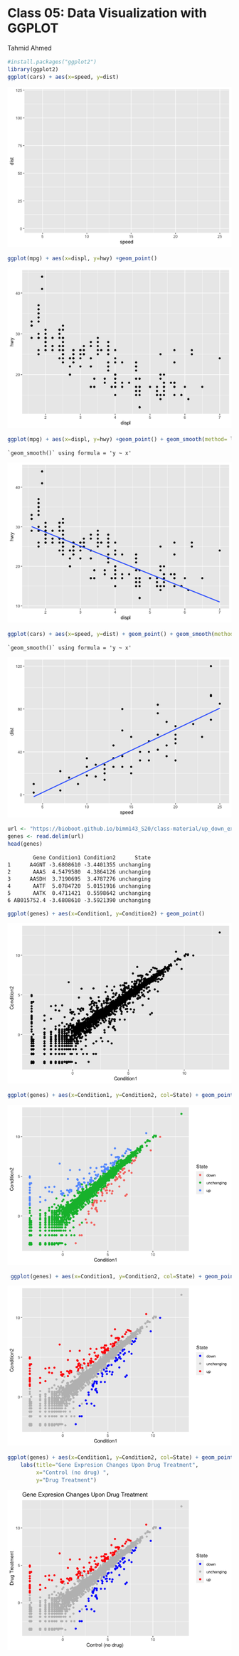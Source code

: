 Class 05: Data Visualization with GGPLOT
================
Tahmid Ahmed

``` r
#install.packages("ggplot2")
library(ggplot2)
ggplot(cars) + aes(x=speed, y=dist)
```

![](class05_files/figure-gfm/unnamed-chunk-1-1.png)

``` r
ggplot(mpg) + aes(x=displ, y=hwy) +geom_point()
```

![](class05_files/figure-gfm/unnamed-chunk-2-1.png)

``` r
ggplot(mpg) + aes(x=displ, y=hwy) +geom_point() + geom_smooth(method= lm, se= FALSE)
```

    `geom_smooth()` using formula = 'y ~ x'

![](class05_files/figure-gfm/unnamed-chunk-3-1.png)

``` r
ggplot(cars) + aes(x=speed, y=dist) + geom_point() + geom_smooth(method=lm, se= FALSE)
```

    `geom_smooth()` using formula = 'y ~ x'

![](class05_files/figure-gfm/unnamed-chunk-4-1.png)

``` r
url <- "https://bioboot.github.io/bimm143_S20/class-material/up_down_expression.txt"
genes <- read.delim(url)
head(genes)
```

            Gene Condition1 Condition2      State
    1      A4GNT -3.6808610 -3.4401355 unchanging
    2       AAAS  4.5479580  4.3864126 unchanging
    3      AASDH  3.7190695  3.4787276 unchanging
    4       AATF  5.0784720  5.0151916 unchanging
    5       AATK  0.4711421  0.5598642 unchanging
    6 AB015752.4 -3.6808610 -3.5921390 unchanging

``` r
ggplot(genes) + aes(x=Condition1, y=Condition2) + geom_point()
```

![](class05_files/figure-gfm/unnamed-chunk-6-1.png)

``` r
ggplot(genes) + aes(x=Condition1, y=Condition2, col=State) + geom_point() 
```

![](class05_files/figure-gfm/unnamed-chunk-7-1.png)

``` r
 ggplot(genes) + aes(x=Condition1, y=Condition2, col=State) + geom_point() + scale_colour_manual( values=c("blue","gray","red") )
```

![](class05_files/figure-gfm/unnamed-chunk-8-1.png)

``` r
ggplot(genes) + aes(x=Condition1, y=Condition2, col=State) + geom_point() + scale_colour_manual(values=c("blue","gray","red")) +
    labs(title="Gene Expresion Changes Upon Drug Treatment",
         x="Control (no drug) ",
         y="Drug Treatment")
```

![](class05_files/figure-gfm/unnamed-chunk-9-1.png)
